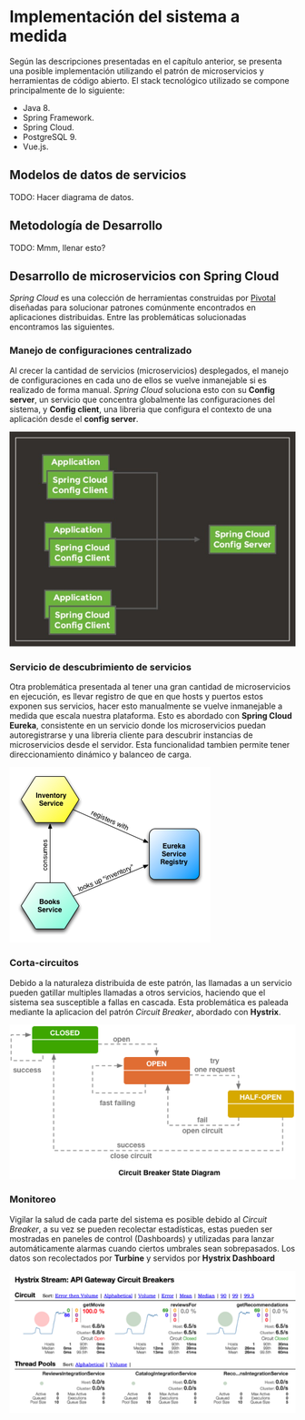 # Implementación del sistema a medida

Según las descripciones presentadas en el capítulo anterior, se presenta una posible implementación utilizando el patrón de microservicios y herramientas de código abierto.
El stack tecnológico utilizado se compone principalmente de lo siguiente:

* Java 8.
* Spring Framework.
* Spring Cloud.
* PostgreSQL 9.
* Vue.js.

## Modelos de datos de servicios

TODO: Hacer diagrama de datos.

## Metodología de Desarrollo

TODO: Mmm, llenar esto?

## Desarrollo de microservicios con Spring Cloud

_Spring Cloud_ es  una colección de herramientas construidas por [Pivotal](https://pivotal.io) diseñadas para solucionar patrones comúnmente encontrados en aplicaciones distribuidas. Entre las problemáticas solucionadas encontramos las siguientes.

### Manejo de configuraciones centralizado

Al crecer la cantidad de servicios (microservicios) desplegados, el manejo de configuraciones en cada uno de ellos se vuelve inmanejable si es realizado de forma manual. _Spring Cloud_ soluciona esto con su **Config server**, un servicio que concentra globalmente las configuraciones del sistema, y **Config client**, una libreria que configura el contexto de una aplicación desde el **config server**.

![Spring Cloud Config](source/figures/spring-cloud-jug-switzerland-11-638.jpg)

### Servicio de descubrimiento de servicios

Otra problemática presentada al tener una gran cantidad de microservicios en ejecución, es llevar registro de que en que hosts y puertos estos exponen sus servicios, hacer esto manualmente se vuelve inmanejable a medida que escala nuestra plataforma. Esto es abordado con **Spring Cloud Eureka**, consistente en un servicio donde los microservicios puedan autoregistrarse y una libreria cliente para descubrir instancias de microservicios desde el servidor. Esta funcionalidad tambien permite tener direccionamiento dinámico y balanceo de carga.

![Spring Cloud Eureka](source/figures/eureka.png)

### Corta-circuitos

Debido a la naturaleza distribuida de este patrón, las llamadas a un servicio pueden gatillar multiples llamadas a otros servicios, haciendo que el sistema sea susceptible a fallas en cascada. Esta problemática es paleada mediante la aplicacion del patrón _Circuit Breaker_, abordado con **Hystrix**.

![Netflix Hystrix](source/figures/circuit_breaker_state_diagram.gif)

### Monitoreo

Vigilar la salud de cada parte del sistema es posible debido al _Circuit Breaker_, a su vez se pueden recolectar estadísticas, estas pueden ser mostradas en paneles de control (Dashboards) y utilizadas para lanzar automáticamente alarmas cuando ciertos umbrales sean sobrepasados. Los datos son recolectados por **Turbine** y servidos por **Hystrix Dashboard**

![Hystrix Dahsboard](source/figures/hystrix-dashboard-fig6-100586598-large.idge.png)
